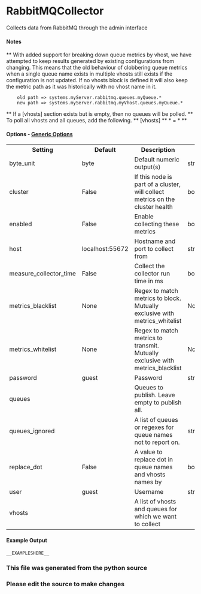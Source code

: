 RabbitMQCollector
=====

Collects data from RabbitMQ through the admin interface

#### Notes
  ** With added support for breaking down queue metrics by vhost, we have
     attempted to keep results generated by existing configurations from
     changing. This means that the old behaviour of clobbering queue metrics
     when a single queue name exists in multiple vhosts still exists if the
     configuration is not updated. If no vhosts block is defined it will also
     keep the metric path as it was historically with no vhost name in it.

        old path => systems.myServer.rabbitmq.queues.myQueue.*
        new path => systems.myServer.rabbitmq.myVhost.queues.myQueue.*

  ** If a [vhosts] section exists but is empty, then no queues will be polled.
  ** To poll all vhosts and all queues, add the following.
  **   [vhosts]
  **   * = *
  **

#### Options - [Generic Options](Configuration)

<table><tr><th>Setting</th><th>Default</th><th>Description</th><th>Type</th></tr>
<tr><td>byte_unit</td><td>byte</td><td>Default numeric output(s)</td><td>str</td></tr>
<tr><td>cluster</td><td>False</td><td>If this node is part of a cluster, will collect metrics on the cluster health</td><td>bool</td></tr>
<tr><td>enabled</td><td>False</td><td>Enable collecting these metrics</td><td>bool</td></tr>
<tr><td>host</td><td>localhost:55672</td><td>Hostname and port to collect from</td><td>str</td></tr>
<tr><td>measure_collector_time</td><td>False</td><td>Collect the collector run time in ms</td><td>bool</td></tr>
<tr><td>metrics_blacklist</td><td>None</td><td>Regex to match metrics to block. Mutually exclusive with metrics_whitelist</td><td>NoneType</td></tr>
<tr><td>metrics_whitelist</td><td>None</td><td>Regex to match metrics to transmit. Mutually exclusive with metrics_blacklist</td><td>NoneType</td></tr>
<tr><td>password</td><td>guest</td><td>Password</td><td>str</td></tr>
<tr><td>queues</td><td></td><td>Queues to publish. Leave empty to publish all.</td><td></td></tr>
<tr><td>queues_ignored</td><td></td><td>A list of queues or regexes for queue names not to report on.</td><td>str</td></tr>
<tr><td>replace_dot</td><td>False</td><td>A value to replace dot in queue names and vhosts names by</td><td>bool</td></tr>
<tr><td>user</td><td>guest</td><td>Username</td><td>str</td></tr>
<tr><td>vhosts</td><td></td><td>A list of vhosts and queues for which we want to collect</td><td></td></tr>
</table>

#### Example Output

```
__EXAMPLESHERE__
```

### This file was generated from the python source
### Please edit the source to make changes

